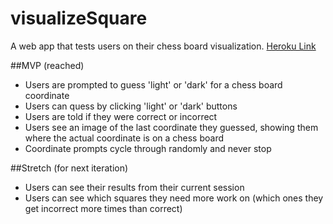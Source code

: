 # visualizeSquare
A web app that tests users on their chess board visualization.  [Heroku Link](marksman.herokuapp.com)

##MVP (reached)
- Users are prompted to guess 'light' or 'dark' for a chess board coordinate
- Users can quess by clicking 'light' or 'dark' buttons
- Users are told if they were correct or incorrect
- Users see an image of the last coordinate they guessed, showing them where the actual coordinate is on a chess board
- Coordinate prompts cycle through randomly and never stop

##Stretch (for next iteration)
- Users can see their results from their current session
- Users can see which squares they need more work on (which ones they get incorrect more times than correct)
